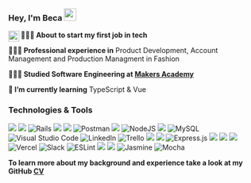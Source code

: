 ### Hey, I'm Beca <img src="https://media.giphy.com/media/hvRJCLFzcasrR4ia7z/giphy.gif" width="25px">
<a href="https://discord.gg/XTW52Kt">
  <img align="left" alt="" width="22px" src="" />
</a>

**👩🏼‍💻 About to start my first job in tech**

**👩🏼‍🎨 Professional experience in** Product Development, Account Management and Production Managment in Fashion

**👩🏼‍🎓 Studied Software Engineering at [Makers Academy](https://makers.tech/)**

**🌱 I’m currently learning** TypeScript & Vue

### Technologies & Tools
<p>
  <img src="https://img.shields.io/badge/Jest-C21325?style=for-the-badge&logo=jest&logoColor=white&style=plastic" /> 
  <img src="https://img.shields.io/badge/Ruby-CC0000?style=for-the-badge&logo=ruby&logoColor=white&style=plastic" /> 
  <img alt="Rails" src="https://img.shields.io/badge/Rails-%23CC0000.svg?style=for-the-badge&logo=ruby-on-rails&logoColor=white&style=plastic"/> 
  <img src="https://img.shields.io/badge/Rspec-CC0000?style=for-the-badge&logo=RubyGems&logoColor=white&style=plastic" />
  <img src="https://img.shields.io/badge/HTML-E34F26?style=for-the-badge&logo=html5&logoColor=white&style=plastic" /> 
    <img alt="Postman" src="https://img.shields.io/badge/Postman-FF6C37?style=for-the-badge&logo=postman&logoColor=red&style=plastic" /> 
  <img src="https://img.shields.io/badge/JavaScript-F7DF1E?style=for-the-badge&logo=javascript&logoColor=black&style=plastic" /> 
  <img alt="NodeJS" src="https://img.shields.io/badge/node.js-%2343853D.svg?style=for-the-badge&logo=node-dot-js&logoColor=white&style=plastic"/> 
  <img src="https://img.shields.io/badge/-Travis%20CI-{3EAAAF}?logo=Travis&logoColor=&style=plastic" /> 
    <img alt="MySQL" src="https://img.shields.io/badge/MySQL-%2300f.svg?style=for-the-badge&logo=mysql&logoColor=white&style=plastic&badge-color=black" />
  <img alt="Visual Studio Code" src="https://img.shields.io/badge/VisualStudioCode-0078d7.svg?style=for-the-badge&logo=visual-studio-code&logoColor=white&style=plastic"/> 
  <img alt="LinkedIn" src="https://img.shields.io/badge/linkedin-%230077B5.svg?style=for-the-badge&logo=linkedin&logoColor=white&style=plastic"/> 
  <img alt="Trello" src="https://img.shields.io/badge/Trello-%23026AA7.svg?style=for-the-badge&logo=Trello&logoColor=white&style=plastic"/>
  <img src="https://img.shields.io/badge/CSS-1572B6?style=for-the-badge&logo=css3&logoColor=white&style=plastic"> 
  <img src="https://img.shields.io/badge/PostgreSQL-316192?style=for-the-badge&logo=postgresql&logoColor=white&style=plastic" /> 
  <img alt="Express.js" src="https://img.shields.io/badge/Express.js-%23404d59.svg?style=for-the-badge&logo=express&logoColor=%2361DAFB&style=lastic"/> 
  <img src="https://img.shields.io/badge/React-20232A?style=for-the-badge&logo=react&logoColor=61DAFB&style=plastic" /> 
  <img src="https://img.shields.io/badge/GitHub-100000?style=for-the-badge&logo=github&logoColor=white&style=plastic" /> 
  <img src="https://img.shields.io/badge/Markdown-000000?style=for-the-badge&logo=markdown&logoColor=white&style=plastic"> 
  <img alt="Vercel" src="https://img.shields.io/badge/vercel-%23000000.svg?style=for-the-badge&logo=vercel&logoColor=white&style=plastic" /> 
  <img alt="Slack" src="https://img.shields.io/badge/Slack-4A154B?style=for-the-badge&logo=slack&logoColor=white&style=plastic" /> 
  <img alt="ESLint" src="https://img.shields.io/badge/ESLint-4B3263?style=for-the-badge&logo=eslint&logoColor=white&style=plastic" />
  <img src="https://img.shields.io/badge/Bootstrap-563D7C?style=for-the-badge&logo=bootstrap&logoColor=white&style=plastic" />  
  <img src="https://img.shields.io/badge/Heroku-430098?style=for-the-badge&logo=heroku&logoColor=white&style=plastic" /> 
  <img alt="Jasmine" src="https://img.shields.io/badge/jasmine-%238A4182.svg?style=for-the-badge&logo=jasmine&logoColor=white&style=plastic" /> 
  <img alt="Mocha" src="https://img.shields.io/badge/-Mocha-%238D6748?style=for-the-badge&logo=Mocha&logoColor=white&style=plastic" /> 
  
</p>


**To learn more about my background and experience take a look at my GitHub [CV](https://github.com/beca-g/CV)**


<!--
**beca-g/beca-g** is a ✨ _special_ ✨ repository because its `README.md` (this file) appears on your GitHub profile.

Here are some ideas to get you started:
**💻 I’m currently working on** a mini game with another Maker
- 🔭 I’m currently working on ...
- 🌱 I’m currently learning ...
- 👯 I’m looking to collaborate on ...
- 🤔 I’m looking for help with ...
- 💬 Ask me about ...
- 📫 How to reach me: ...
- 😄 Pronouns: ...
- ⚡ Fun fact: ...
-->
